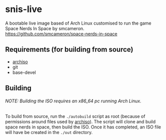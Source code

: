 # snis-live
A bootable live image based of Arch Linux customised to run the game Space Nerds In Space by smcameron.
https://github.com/smcameron/space-nerds-in-space

## Requirements (for building from source)
* [archiso](https://wiki.archlinux.org/index.php/Archiso)
* git
* base-devel

## Building
###### NOTE: Building the ISO requires an x86_64 pc running Arch Linux.
To build from source, run the `./autobuild` script as root (because of permissions around files used by [archiso](https://wiki.archlinux.org/index.php/Archiso#Setup)). The script will clone and build space nerds in space, then build the ISO. Once it has completed, an ISO file will have be created in the `./out` directory.
